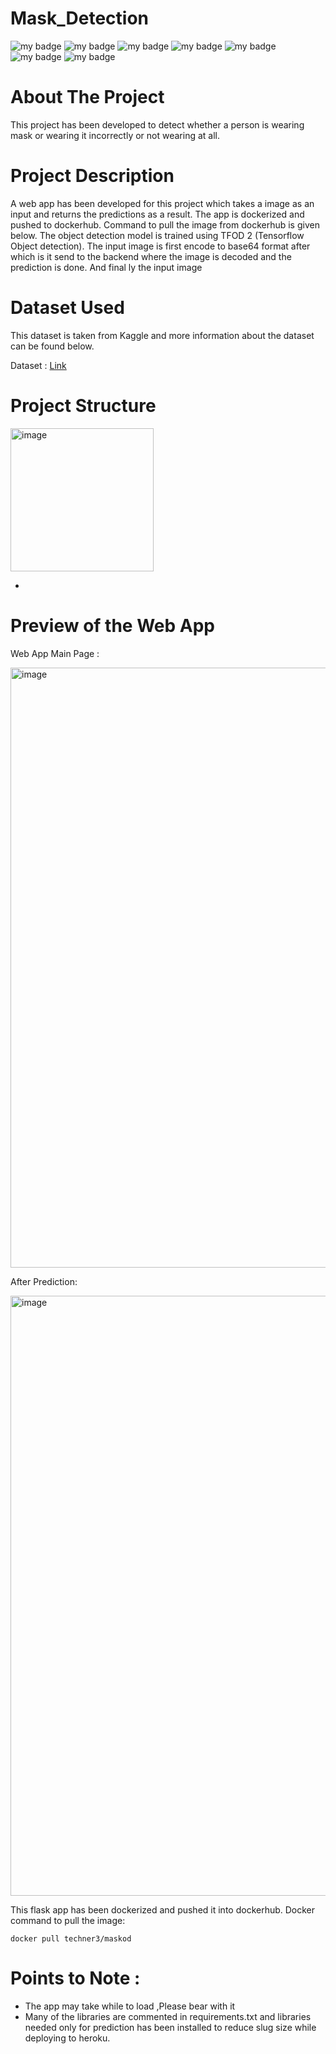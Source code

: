 # Mask_Detection
![my badge](https://img.shields.io/badge/Python-3-blue)
![my badge](https://img.shields.io/badge/Deep-Learning-brightgreen)
![my badge](https://img.shields.io/badge/Flask-App-green)
![my badge](https://img.shields.io/badge/Object-Detection-yellowgreen)
![my badge](https://img.shields.io/badge/TF-OD-orange)
![my badge](https://img.shields.io/badge/-Docker-purple)
![my badge](https://img.shields.io/badge/-GIT-green)

# About The Project

This project has been developed to detect whether a person is wearing mask or wearing it incorrectly or not wearing at all.

# Project Description 

A web app has been developed for this project which takes a image as an input and returns the predictions as a result. The app is dockerized and pushed to dockerhub. Command to pull the image from dockerhub is given below. The object detection model is trained using TFOD 2 (Tensorflow Object detection). The input image is first encode to base64 format after which is it send to the backend where the image is decoded and the prediction is done. And final ly the input image 

# Dataset Used

This dataset is taken from Kaggle and more information about the dataset can be found below.

Dataset : [Link](https://www.kaggle.com/datasets/andrewmvd/face-mask-detection)

# Project Structure


<img width="229" alt="image" src="https://user-images.githubusercontent.com/58848985/169958144-712f2c5f-a765-493a-a075-092098f40b6a.png">


*


# Preview of the Web App

Web App Main Page :

<img width="960" alt="image" src="https://user-images.githubusercontent.com/58848985/161687024-ed21efcd-a887-45c7-8d72-5b3f3cdc1bd6.png">

After Prediction: 

<img width="960" alt="image" src="https://user-images.githubusercontent.com/58848985/161687308-577f42c0-7ee8-4ff9-b876-d34a7907a518.png">


This flask app has been dockerized and pushed it into dockerhub. 
Docker command to pull the image:

```docker pull techner3/maskod```

# Points to Note : 

* The app may take while to load ,Please bear with it 
* Many of the libraries are commented in requirements.txt and libraries needed only for prediction has been installed to reduce slug size while deploying to heroku.
